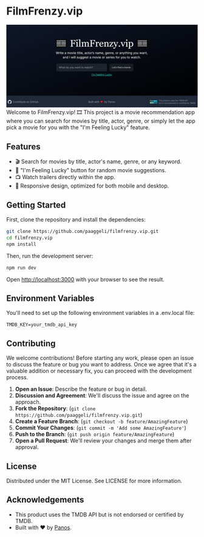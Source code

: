 # FilmFrenzy.vip
![](filmfrenzy-vip.jpg)
Welcome to FilmFrenzy.vip! 🎞️ This project is a movie recommendation app where you can search for movies by title, actor, genre, or simply let the app pick a movie for you with the "I'm Feeling Lucky" feature.

## Features

- 🎬 Search for movies by title, actor's name, genre, or any keyword.
- 🎲 "I'm Feeling Lucky" button for random movie suggestions.
- 📺 Watch trailers directly within the app.
- 🎨 Responsive design, optimized for both mobile and desktop.

## Getting Started

First, clone the repository and install the dependencies:

```bash
git clone https://github.com/paaggeli/filmfrenzy.vip.git
cd filmfrenzy.vip
npm install
```

Then, run the development server:
```bash
npm run dev
```
Open [http://localhost:3000](http://localhost:3000) with your browser to see the result.

## Environment Variables
You'll need to set up the following environment variables in a .env.local file:
```env
TMDB_KEY=your_tmdb_api_key
```

## Contributing
We welcome contributions! Before starting any work, please open an issue to discuss the feature or bug you want to address. Once we agree that it's a valuable addition or necessary fix, you can proceed with the development process.

1. **Open an Issue**: Describe the feature or bug in detail.
2. **Discussion and Agreement**: We'll discuss the issue and agree on the approach.
3. **Fork the Repository**: (`git clone https://github.com/paaggeli/filmfrenzy.vip.git`)
4. **Create a Feature Branch**: (`git checkout -b feature/AmazingFeature`)
5. **Commit Your Changes**: (`git commit -m 'Add some AmazingFeature'`)
6. **Push to the Branch**: (`git push origin feature/AmazingFeature`)
7. **Open a Pull Request**: We'll review your changes and merge them after approval.

## License
Distributed under the MIT License. See LICENSE for more information.

## Acknowledgements
- This product uses the TMDB API but is not endorsed or certified by TMDB.
- Built with ❤️ by [Panos](https://twitter.com/PanosAngel1).
